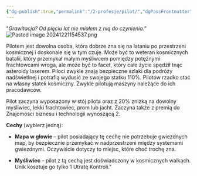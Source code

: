 ```yaml
---
{"dg-publish":true,"permalink":"/2-profesje/pilot/","dgPassFrontmatter":true}
---
```


"*Grawitacja? Od pięciu lat nie miałem z nią do czynienia.*”
![Pasted image 20241221154537.png](/img/user/6%20Obrazy/Pasted%20image%2020241221154537.png)

Pilotem jest dowolna osoba, która dobrze zna się na lataniu po przestrzeni kosmicznej i doskonale się w tym czuje. Może być to weteran kosmicznych batalii, który przemykał małym myśliwcem pomiędzy potężnymi frachtowcami wroga, ale może być to facet, który całe życie spędził tnąc asteroidy laserem. Piloci zwykle znają bezpieczne szlaki dla podróży nadświetlnej i potrafią wydusić ze swojego statku 110%. Pilotów rzadko stać na własny statek kosmiczny. Zwykle pilotują maszyny należące do ich pracodawców.

Pilot zaczyna wyposażony w stój pilota oraz z 20% zniżką na dowolny myśliwiec, lekki frachtowiec, prom lub jacht. Zaczyna także z premią do Znajomości biznesu i technologii wynoszącą 2.

**Cechy** (wybierz jedną):

- **Mapa w głowie** – pilot posiadający tę cechę nie potrzebuje gwiezdnych map, by bezpiecznie przemykać w nadprzestrzeni między systemami gwiezdnymi. Oczywiście dotyczy to miejsc, które choć trochę zna.

- **Myśliwiec** – pilot z tą cechą jest doświadczony w kosmicznych walkach. Unik kosztuje go tylko 1 Utratę Kontroli."